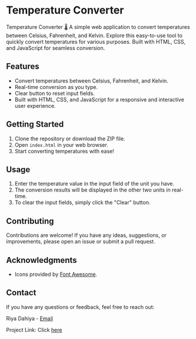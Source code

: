 # Temperature Converter
Temperature Converter 🌡️  A simple web application to convert temperatures between Celsius, Fahrenheit, and Kelvin. Explore this easy-to-use tool to quickly convert temperatures for various purposes. Built with HTML, CSS, and JavaScript for seamless conversion.

## Features

- Convert temperatures between Celsius, Fahrenheit, and Kelvin.
- Real-time conversion as you type.
- Clear button to reset input fields.
- Built with HTML, CSS, and JavaScript for a responsive and interactive user experience.

## Getting Started

1. Clone the repository or download the ZIP file.
2. Open `index.html` in your web browser.
3. Start converting temperatures with ease!

## Usage

1. Enter the temperature value in the input field of the unit you have.
2. The conversion results will be displayed in the other two units in real-time.
3. To clear the input fields, simply click the "Clear" button.

## Contributing

Contributions are welcome! If you have any ideas, suggestions, or improvements, please open an issue or submit a pull request.

## Acknowledgments

- Icons provided by [Font Awesome](https://fontawesome.com/).

## Contact

If you have any questions or feedback, feel free to reach out:

Riya Dahiya - [Email](dahiyariya2001@gmail.com)

Project Link: Click [here](https://github.com/riya-dahiya01/temp-converter)

